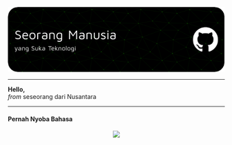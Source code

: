 <img src="./github-header-image.png" />

---

**Hello,** <br>
_from_ seseorang dari Nusantara

---

#### Pernah Nyoba Bahasa

<p align="center">
  <img src="https://skillicons.dev/icons?i=cs,cpp,css,go,html,js,php,py&perline=4">
</p>

